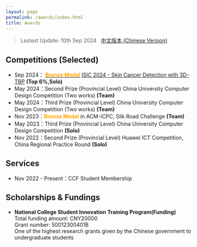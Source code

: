 ```yaml
---
layout: page
permalink: /awards/index.html
title: Awards
---
```


> Lastest Update: 10th Sep 2024 &nbsp; [中文版本 (Chinese Version)](https://zhangtianze.com/file/awards-zh/)
> 
## Competitions (Selected)

- Sep 2024： **[<font color='Orange'>Bronze Medal</font>](https://zhangtianze.com/myawards/ISIC2024.png)** [ISIC 2024 - Skin Cancer Detection with 3D-TBP](https://www.kaggle.com/competitions/isic-2024-challenge/leaderboard) **(Top 6%,Solo)** 
- May 2024：Second Prize (Provincial Level) China University Computer Design Competition (Two works) **(Team)** 
- May 2024：Third Prize (Provincial Level) China University Computer Design Competition (Two works) **(Team)** 
- Nov 2023：**<font color='Orange'>Bronze Medal</font>** in ACM-ICPC, Silk Road Challenge **(Team)** 
- May 2023：Third Prize (Provincial Level) China University Computer Design Competition **(Solo)**
- Nov 2022：Second Prize (Provincial Level) Huawei ICT Competition, China Regional Practice Round **(Solo)**

## Services

- Nov 2022 - Present：CCF Student Membership

## Scholarships & Fundings

- **National College Student Innovation Training Program(Funding)**<br>Total funding amount: CNY20000<br>Grant number: 50012300401B<br>One of the highest research grants given by the Chinese government to undergraduate students


